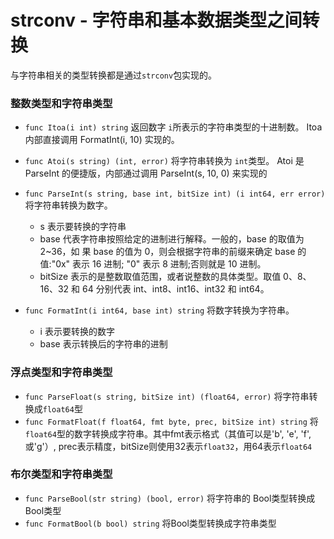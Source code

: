 # strconv - 字符串和基本数据类型之间转换 #

与字符串相关的类型转换都是通过`strconv`包实现的。

### 整数类型和字符串类型

* `func Itoa(i int) string` 返回数字 `i`所表示的字符串类型的十进制数。
   Itoa 内部直接调用 FormatInt(i, 10) 实现的。

* `func Atoi(s string) (int, error)` 将字符串转换为 `int`类型。
   Atoi 是 ParseInt 的便捷版，内部通过调用 ParseInt(s, 10, 0) 来实现的

* `func ParseInt(s string, base int, bitSize int) (i int64, err error)` 将字符串转换为数字。
  * s 表示要转换的字符串
  * base 代表字符串按照给定的进制进行解释。一般的，base 的取值为 2~36，如 果 base 的值为 0，则会根据字符串的前缀来确定 base 的值:"0x" 表示 16 进制; "0" 表示 8 进制;否则就是 10 进制。
  * bitSize 表示的是整数取值范围，或者说整数的具体类型。取值 0、8、16、32 和 64 分别代表 int、int8、int16、int32 和 int64。

* `func FormatInt(i int64, base int) string` 将数字转换为字符串。
  * i 表示要转换的数字
  * base 表示转换后的字符串的进制

### 浮点类型和字符串类型

* `func ParseFloat(s string, bitSize int) (float64, error)` 将字符串转换成`float64`型
* `func FormatFloat(f float64, fmt byte, prec, bitSize int) string` 将`float64`型的数字转换成字符串。其中fmt表示格式（其值可以是'b', 'e', 'f', 或'g'）, prec表示精度，bitSize则使用32表示`float32`，用64表示`float64`

### 布尔类型和字符串类型

* `func ParseBool(str string) (bool, error)` 将字符串的 Bool类型转换成 Bool类型
* `func FormatBool(b bool) string` 将Bool类型转换成字符串类型
